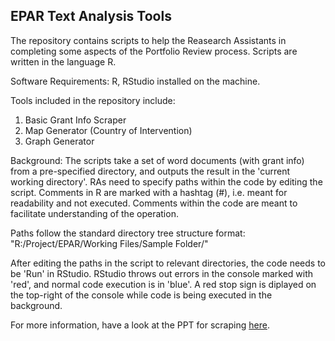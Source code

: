 ## EPAR Text Analysis Tools

The repository contains scripts to help the Reasearch Assistants in completing some aspects of the Portfolio Review process. 
Scripts are written in the language R.

Software Requirements:
R, RStudio installed on the machine.

Tools included in the repository include:
1. Basic Grant Info Scraper
2. Map Generator (Country of Intervention)
3. Graph Generator

Background: The scripts take a set of word documents (with grant info) from a pre-specified directory, and outputs the result in the 'current working directory'. RAs need to specify paths within the code by editing the script.
Comments in R are marked with a hashtag (#), i.e. meant for readability and not executed. 
Comments within the code are meant to facilitate understanding of the operation.

Paths follow the standard directory tree structure format:  
"R:/Project/EPAR/Working Files/Sample Folder/"

After editing the paths in the script to relevant directories, the code needs to be 'Run' in RStudio. 
RStudio throws out errors in the console marked with 'red', and normal code execution is in 'blue'. A red stop sign is diplayed on the top-right of the console while code is being executed in the background.

For more information, have a look at the PPT for scraping [here](https://github.com/rohitgupta91/epar_text/blob/master/EPAR%20Portfolio%20Scraper.pptx).
